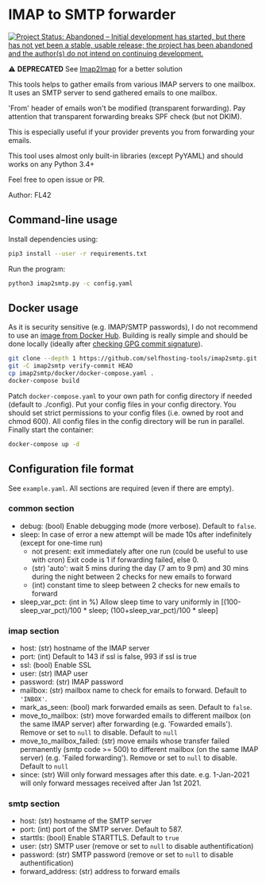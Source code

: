 # IMAP to SMTP forwarder

[![Project Status: Abandoned – Initial development has started, but there has not yet been a stable, usable release; the project has been abandoned and the author(s) do not intend on continuing development.](https://www.repostatus.org/badges/latest/abandoned.svg)](https://www.repostatus.org/#abandoned)

:warning: **DEPRECATED** See [Imap2Imap](https://github.com/The-Kube-Way/imap2imap) for a better solution

This tools helps to gather emails from various IMAP servers to one mailbox.
It uses an SMTP server to send gathered emails to one mailbox.

'From' header of emails won't be modified (transparent forwarding).
Pay attention that transparent forwarding breaks SPF check (but not DKIM).

This is especially useful if your provider prevents you from forwarding your emails.

This tool uses almost only built-in libraries (except PyYAML) and should works on any Python 3.4+

Feel free to open issue or PR.

Author: FL42


## Command-line usage
Install dependencies using:
```bash
pip3 install --user -r requirements.txt
```
Run the program:
```bash
python3 imap2smtp.py -c config.yaml
```


## Docker usage
As it is security sensitive (e.g. IMAP/SMTP passwords), I do not recommend to use an [image from Docker Hub](https://hub.docker.com/r/selfhostingtools/imap2smtp).
Building is really simple and should be done locally (ideally after [checking GPG commit signature](https://github.com/selfhosting-tools/master-keys)).
```bash
git clone --depth 1 https://github.com/selfhosting-tools/imap2smtp.git
git -C imap2smtp verify-commit HEAD
cp imap2smtp/docker/docker-compose.yaml .
docker-compose build
```
Patch `docker-compose.yaml` to your own path for config directory if needed (default to ./config).
Put your config files in your config directory.
You should set strict permissions to your config files (i.e. owned by root and chmod 600).
All config files in the config directory will be run in parallel.
Finally start the container:
```bash
docker-compose up -d
```


## Configuration file format
See `example.yaml`.
All sections are required (even if there are empty).

### common section
- debug: (bool) Enable debugging mode (more verbose). Default to `false`.
- sleep: In case of error a new attempt will be made 10s after indefinitely (except for one-time run)
  - not present: exit immediately after one run (could be useful to use with cron)
  Exit code is 1 if forwarding failed, else 0.
  - (str) 'auto': wait 5 mins during the day (7 am to 9 pm) and 30 mins during the night between 2 checks for new emails to forward
  - (int) constant time to sleep between 2 checks for new emails to forward
- sleep_var_pct: (int in %) Allow sleep time to vary uniformly in [(100-sleep_var_pct)/100 * sleep; (100+sleep_var_pct)/100 * sleep]

### imap section
- host: (str) hostname of the IMAP server
- port: (int) Default to 143 if ssl is false, 993 if ssl is true
- ssl: (bool) Enable SSL
- user: (str) IMAP user
- password: (str) IMAP password
- mailbox: (str) mailbox name to check for emails to forward. Default to `'INBOX'`.
- mark_as_seen: (bool) mark forwarded emails as seen. Default to `false`.
- move_to_mailbox: (str) move forwarded emails to different mailbox (on the same IMAP server) after forwarding (e.g. 'Fowarded emails'). Remove or set to `null` to disable. Default to `null`
- move_to_mailbox_failed: (str) move emails whose transfer failed permanently (smtp code >= 500) to different mailbox (on the same IMAP server) (e.g. 'Failed forwarding'). Remove or set to `null` to disable. Default to `null`
- since: (str) Will only forward messages after this date. e.g. 1-Jan-2021 will only forward messages received after Jan 1st 2021.

### smtp section
- host: (str) hostname of the SMTP server
- port: (int) port of the SMTP server. Default to 587.
- starttls: (bool) Enable STARTTLS. Default to `true`
- user: (str) SMTP user (remove or set to `null` to disable authentification)
- password: (str) SMTP password (remove or set to `null` to disable authentification)
- forward_address: (str) address to forward emails
